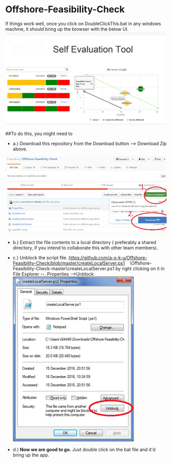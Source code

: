 # Offshore-Feasibility-Check
If things work well, once you click on DoubleClickThis.bat in any windows machine, it should bring up the browser with the below UI.![snapshot-image](https://github.com/a-s-k-u/Offshore-Feasibility-Check/blob/master/snapShot1.png)

##To do this, you might need to 

* a.) Download this repository from the Download button --> Download Zip  above.

![download-image](https://github.com/a-s-k-u/Offshore-Feasibility-Check/blob/master/DownloadImage.png)

* b.)  Extract the file contents to a local directory
( preferably a shared directory, if you intend to collaborate this with other team members).

* c.)  Unblock the script file.
https://github.com/a-s-k-u/Offshore-Feasibility-Check/blob/master/createLocalServer.ps1 
    \Offshore-Feasibility-Check-master\createLocalServer.ps1 by right clicking on it in File Explorer --. Properties -->Unblock
    ![unblock script file](https://github.com/a-s-k-u/Offshore-Feasibility-Check/blob/master/Unblock-CreateLocalServer.ps1.png)
    
* d.) **Now we are good to go.**
Just double click on the bat file and it'd bring up the app.
